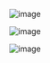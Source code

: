 ![image](https://github.com/user-attachments/assets/69d2358e-db69-434b-9b15-a5eaf3b60a14)

![image](https://github.com/user-attachments/assets/1dfb6c6c-2aef-4a2a-9d06-7ad1ba9cb91a)

![image](https://github.com/user-attachments/assets/19fabd12-afc1-454f-9c56-40c42b60114a)



